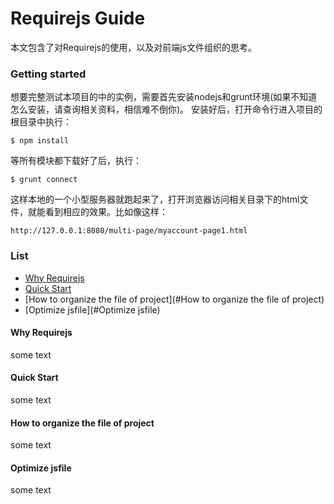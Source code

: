 # Requirejs Guide

本文包含了对Requirejs的使用，以及对前端js文件组织的思考。
    
    
### Getting started
    
想要完整测试本项目的中的实例，需要首先安装nodejs和grunt环境(如果不知道怎么安装，请查询相关资料，相信难不倒你)。
安装好后，打开命令行进入项目的根目录中执行：
```
$ npm install
```
等所有模块都下载好了后，执行：
``` 
$ grunt connect
```
这样本地的一个小型服务器就跑起来了，打开浏览器访问相关目录下的html文件，就能看到相应的效果。比如像这样：
```
http://127.0.0.1:8080/multi-page/myaccount-page1.html
```


### List

- [Why Requirejs](#1)
- [Quick Start](#2)
- [How to organize the file of project](#How to organize the file of project)
- [Optimize jsfile](#Optimize jsfile)


<h4 id="1">Why Requirejs</h4>

some text



<h4 id="2">Quick Start</h4>

some text



#### How to organize the file of project

some text



#### Optimize jsfile

some text






